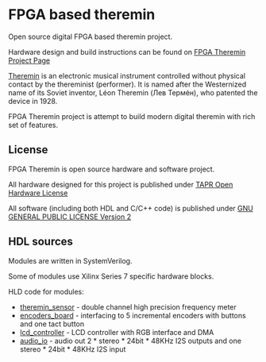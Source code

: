 # FPGA based theremin

Open source digital FPGA based theremin project.

Hardware design and build instructions can be found on [FPGA Theremin Project Page](https://fpga-theremin.github.io/theremin/)

[Theremin](https://en.wikipedia.org/wiki/Theremin) is an electronic musical instrument controlled without physical contact by the thereminist (performer).
It is named after the Westernized name of its Soviet inventor, Léon Theremin (Лев Термéн), who patented the device in 1928. 

FPGA Theremin project is attempt to build modern digital theremin with rich set of features.

## License 
FPGA Theremin is open source hardware and software project.

All hardware designed for this project 
is published under [TAPR Open Hardware License](https://www.tapr.org/TAPR_Open_Hardware_License_v1.0.txt)

All software (including both HDL and C/C++ code) 
is published under [GNU GENERAL PUBLIC LICENSE Version 2](https://www.gnu.org/licenses/old-licenses/gpl-2.0.txt)


## HDL sources

Modules are written in SystemVerilog.

Some of modules use Xilinx Series 7 specific hardware blocks.

HLD code for modules:

* [theremin_sensor](https://github.com/fpga-theremin/theremin/tree/master/fpga/ip_repo/theremin_sensor) - double channel high precision frequency meter
* [encoders_board](https://github.com/fpga-theremin/theremin/tree/master/fpga/ip_repo/encoders_board) - interfacing to 5 incremental encoders with buttons and one tact button
* [lcd_controller](https://github.com/fpga-theremin/theremin/tree/master/fpga/ip_repo/lcd_controller) - LCD controller with RGB interface and DMA
* [audio_io](https://github.com/fpga-theremin/theremin/tree/master/fpga/ip_repo/audio_io) - audio out 2 * stereo * 24bit * 48KHz I2S outputs and one stereo * 24bit * 48KHz I2S input



